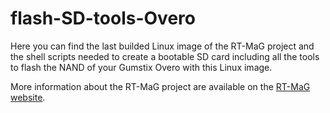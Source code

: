 flash-SD-tools-Overo
=================

Here you can find the last builded Linux image of the RT-MaG project and the shell scripts needed to create a bootable SD card including all the tools to flash the NAND of your Gumstix Overo with this Linux image.

More information about the RT-MaG project are available on the <a href=http://www.gipsa-lab.fr/projet/RT-MaG/> RT-MaG website</a>.
